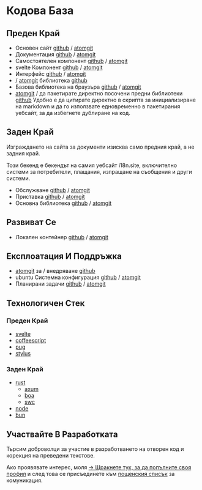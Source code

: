 # Кодова База

## Преден Край

* Основен сайт [github](https://github.com/i18n-site/site) / [atomgit](https://atomgit.com/i18n/proto)
* Документация [github](https://github.com/i18n-site/md) / [atomgit](https://atomgit.com/i18n/md)
* Самостоятелен компонент [github](https://github.com/i18n-site/18x) / [atomgit](https://atomgit.com/i18n/18x)
* svelte Компонент [github](https://github.com/i18n-site/plugin) / [atomgit](https://atomgit.com/i18n/plugin)
* Интерфейс [github](https://github.com/i18n-site/proto) / [atomgit](https://atomgit.com/i18n/proto)
* / [atomgit](https://atomgit.com/i18n/lib) библиотека [github](https://github.com/i18n-site/lib)
* Базова библиотека на браузъра [github](https://github.com/i18n-site/ie) / [atomgit](https://atomgit.com/i18n/ie)
* [atomgit](https://atomgit.com/i18n/x) / да пакетирате директно посочени предни библиотеки [github](https://github.com/i18n-site/x)
  Удобно е да цитирате директно в скрипта за инициализиране на markdown и да го използвате едновременно в пакетирания уебсайт, за да избегнете дублиране на код.

## Заден Край

Изграждането на сайта за документи изисква само предния край, а не задния край.

Този бекенд е бекендът на самия уебсайт i18n.site, включително системи за потребители, плащания, изпращане на съобщения и други системи.

* Обслужване [github](https://github.com/i18n-api/srv) / [atomgit](https://atomgit.com/i18n-api/srv)
* Приставка [github](https://github.com/i18n-api/pub) / [atomgit](https://atomgit.com/i18n-api/pub)
* Основна библиотека [github](https://github.com/i18n-site/rust) / [atomgit](https://atomgit.com/i18n/rust)

## Развиват Се

* Локален контейнер [github](https://github.com/i18n-api/srv.docker) / [atomgit](https://atomgit.com/i18n-api/srv.docker)

## Експлоатация И Поддръжка

* [atomgit](https://atomgit.com/i18n-ops/ops) за / внедряване [github](https://github.com/i18n-ops/ops)
* ubuntu Системна конфигурация [github](https://github.com/i18n-ops/ubuntu) / [atomgit](https://atomgit.com/i18n-ops/ubuntu)
* Планирани задачи [github](https://github.com/i18n-cron/cron) / [atomgit](https://atomgit.com/i18n/cron)

## Технологичен Стек

### Преден Край

* [svelte](//svelte.dev)
* [coffeescript](//coffeescript.org)
* [pug](https://github.com/pugjs/pug)
* [stylus](https://stylus.com)

### Заден Край

* [rust](//rust.org)
  * [axum](//github.com/tokio-rs/axum)
  * [boa](//github.com/boa-dev/boa)
  * [swc](//swc.rs)
* [node](//nodejs.org)
* [bun](//bun.dev)

## Участвайте В Разработката

Търсим доброволци за участие в разработването на отворен код и корекция на преведени текстове.

Ако проявявате интерес, моля [→ Щракнете тук, за да попълните своя профил](https://ggl.link/i18n) и след това се присъединете към [пощенския списък](https://groups.google.com/u/2/g/i18n-site) за комуникация.